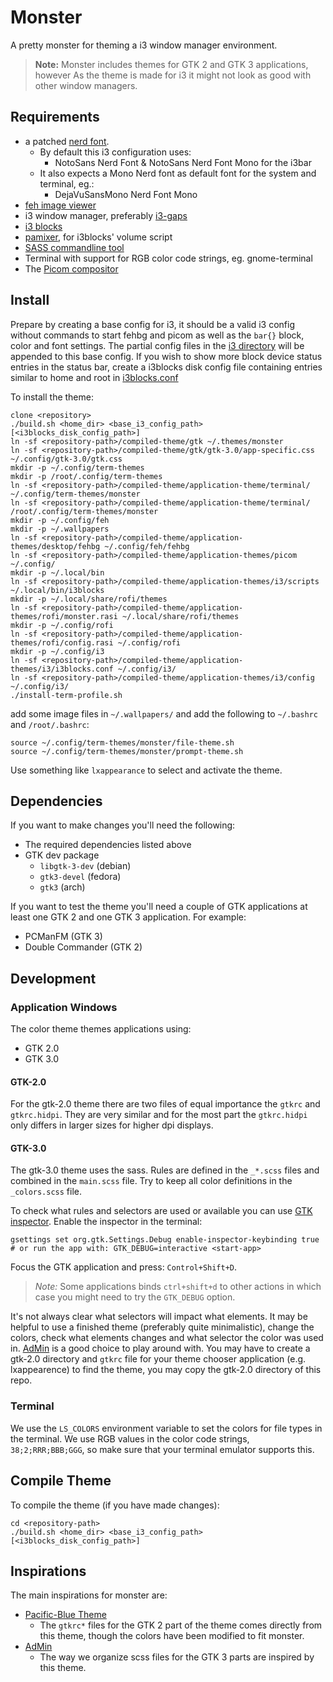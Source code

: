 # Monster

A pretty monster for theming a i3 window manager environment.

> **Note:** Monster includes themes for GTK 2 and GTK 3 applications, however As the theme is made for i3 it might not look as good with other window managers.

## Requirements

- a patched [nerd font](https://github.com/ryanoasis/nerd-fonts).
  - By default this i3 configuration uses:
    - NotoSans Nerd Font & NotoSans Nerd Font Mono for the i3bar
  - It also expects a Mono Nerd font as default font for the system and terminal, eg.:
    - DejaVuSansMono Nerd Font Mono
- [feh image viewer](https://feh.finalrewind.org/)
- i3 window manager, preferably [i3-gaps](https://github.com/Airblader/i3)
- [i3 blocks](https://vivien.github.io/i3blocks/)
- [pamixer](https://github.com/cdemoulins/pamixer), for i3blocks' volume script
- [SASS commandline tool](https://sass-lang.com/install)
- Terminal with support for RGB color code strings, eg. gnome-terminal
- The [Picom compositor](https://wiki.archlinux.org/title/Picom)

## Install

Prepare by creating a base config for i3, it should be a valid i3 config without commands to start fehbg and picom as well as the `bar{}` block, color and font settings. The partial config files in the [i3 directory](application-themes/i3/partial-configs) will be appended to this base config. If you wish to show more block device status entries in the status bar, create a i3blocks disk config file containing entries similar to home and root in [i3blocks.conf](application-themes/i3/i3blocks.conf) 

To install the theme:

```
clone <repository>
./build.sh <home_dir> <base_i3_config_path> [<i3blocks_disk_config_path>]
ln -sf <repository-path>/compiled-theme/gtk ~/.themes/monster
ln -sf <repository-path>/compiled-theme/gtk/gtk-3.0/app-specific.css ~/.config/gtk-3.0/gtk.css
mkdir -p ~/.config/term-themes
mkdir -p /root/.config/term-themes
ln -sf <repository-path>/compiled-theme/application-theme/terminal/ ~/.config/term-themes/monster
ln -sf <repository-path>/compiled-theme/application-theme/terminal/ /root/.config/term-themes/monster
mkdir -p ~/.config/feh
mkdir -p ~/.wallpapers
ln -sf <repository-path>/compiled-theme/application-themes/desktop/fehbg ~/.config/feh/fehbg
ln -sf <repository-path>/compiled-theme/application-themes/picom ~/.config/
mkdir -p ~/.local/bin
ln -sf <repository-path>/compiled-theme/application-themes/i3/scripts ~/.local/bin/i3blocks
mkdir -p ~/.local/share/rofi/themes
ln -sf <repository-path>/compiled-theme/application-themes/rofi/monster.rasi ~/.local/share/rofi/themes
mkdir -p ~/.config/rofi
ln -sf <repository-path>/compiled-theme/application-themes/rofi/config.rasi ~/.config/rofi
mkdir -p ~/.config/i3
ln -sf <repository-path>/compiled-theme/application-themes/i3/i3blocks.conf ~/.config/i3/
ln -sf <repository-path>/compiled-theme/application-themes/i3/config ~/.config/i3/
./install-term-profile.sh
```

add some image files in `~/.wallpapers/` and add the following to `~/.bashrc` and `/root/.bashrc`:

```
source ~/.config/term-themes/monster/file-theme.sh
source ~/.config/term-themes/monster/prompt-theme.sh
```

Use something like `lxappearance` to select and activate the theme.

## Dependencies

If you want to make changes you'll need the following:

- The required dependencies listed above 
- GTK dev package
  - `libgtk-3-dev` (debian)
  - `gtk3-devel` (fedora)
  - `gtk3` (arch)

If you want to test the theme you'll need a couple of GTK applications at least one GTK 2 and one GTK 3 application. For example:

- PCManFM (GTK 3)
- Double Commander (GTK 2)

## Development

### Application Windows

The color theme themes applications using:

- GTK 2.0
- GTK 3.0

#### GTK-2.0

For the gtk-2.0 theme there are two files of equal importance the `gtkrc` and `gtkrc.hidpi`. They are very similar and for the most part the `gtkrc.hidpi` only differs in larger sizes for higher dpi displays.

#### GTK-3.0

The gtk-3.0 theme uses the sass. Rules are defined in the `_*.scss` files and combined in the `main.scss` file. Try to keep all color definitions in the `_colors.scss` file.

To check what rules and selectors are used or available you can use [GTK inspector](https://wiki.gnome.org/Projects/GTK/Inspector). Enable the inspector in the terminal:

```
gsettings set org.gtk.Settings.Debug enable-inspector-keybinding true
# or run the app with: GTK_DEBUG=interactive <start-app>
```

Focus the GTK application and press: `Control+Shift+D`.

> *Note:* Some applications binds `ctrl+shift+d` to other actions in which case you might need to try the `GTK_DEBUG` option.

It's not always clear what selectors will impact what elements. It may be helpful to use a finished theme (preferably quite minimalistic), change the colors, check what elements changes and what selector the color was used in. [AdMin](https://github.com/nrhodes91/AdMin) is a good choice to play around with. You may have to create a gtk-2.0 directory and `gtkrc` file for your theme chooser application (e.g. lxappearence) to find the theme, you may copy the gtk-2.0 directory of this repo.

### Terminal

We use the `LS_COLORS` environment variable to set the colors for file types in the terminal. We use RGB values in the color code strings, `38;2;RRR;BBB;GGG`, so make sure that your terminal emulator supports this.

## Compile Theme

To compile the theme (if you have made changes):

```
cd <repository-path>
./build.sh <home_dir> <base_i3_config_path> [<i3blocks_disk_config_path>]
```

## Inspirations

The main inspirations for monster are:

- [Pacific-Blue Theme](https://www.gnome-look.org/p/1295782/)
  - The `gtkrc*` files for the GTK 2 part of the theme comes directly from this theme, though the colors have been modified to fit monster.
- [AdMin](https://github.com/nrhodes91/AdMin)
  - The way we organize scss files for the GTK 3 parts are inspired by this theme.
